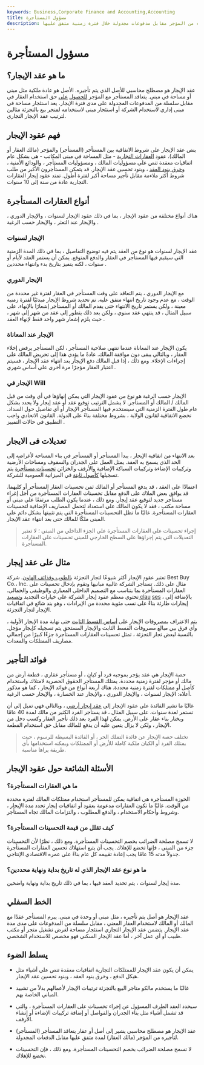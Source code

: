```yaml
---
keywords: Business,Corporate Finance and Accounting,Accounting
title: مسؤول المستأجرة
description: يشير عقد الإيجار إلى أصل أو عقار يتعاقد المستأجر لتأجيره من المؤجر مقابل مدفوعات مجدولة خلال فترة زمنية متفق عليها.
---
```


# مسؤول المستأجرة
## ما هو عقد الإيجار؟

عقد الإيجار هو مصطلح محاسبي للأصل الذي يتم تأجيره. الأصل هو عادة ملكية مثل مبنى أو مساحة في مبنى. يتعاقد المستأجر مع المؤجر [للحصول](/lessee) [على](/lessor) حق استخدام العقار في مقابل سلسلة من المدفوعات المجدولة على مدى فترة الإيجار. يعد استئجار مساحة في مبنى إداري لاستخدام الشركة أو استئجار مبنى لاستخدامه لمتجر بيع بالتجزئة مثالين لترتيب عقد الإيجار التجاري.

## فهم عقود الإيجار

ينص عقد الإيجار على شروط الاتفاقية بين المستأجر (المستأجر) والمؤجر (مالك العقار أو المالك). عقود [العقارات التجارية](/commercial-property) - مثل المساحة في مبنى المكاتب - هي بشكل عام اتفاقيات معقدة تنص على مسؤوليات المالك ، ومسؤوليات المستأجر ، والودائع الأمنية ، [وخرق بنود العقد](/breach-of-contract) ، وبنود تحسين عقد الإيجار. قد يتمكن المستأجرون الأكبر من طلب شروط أكثر ملاءمة مقابل تأجير مساحة أكبر لفترة أطول. تمتد عقود إيجار العقارات التجارية عادة من سنة إلى 10 سنوات.

## أنواع العقارات المستأجرة

هناك أنواع مختلفة من عقود الإيجار ، بما في ذلك عقود الإيجار لسنوات ، والإيجار الدوري ، والإيجار عند التعثر ، والإيجار حسب الرغبة .

### الإيجار لسنوات

عقد الإيجار لسنوات هو نوع من العقد يتم فيه توضيح التفاصيل ، بما في ذلك المدة الزمنية التي سيقيم فيها المستأجر في العقار والدفع المتوقع. يمكن أن يستمر العقد لأيام أو سنوات ، لكنه يتميز بتاريخ بدء وانتهاء محددين .

### الإيجار الدوري

مع الإيجار الدوري ، يتم التعاقد على وقت المستأجر في العقار لفترة غير محددة من الوقت ، مع عدم وجود تاريخ انتهاء متفق عليه. تم تحديد شروط الإيجار مبدئيًا لفترة زمنية معينة ، ولكن يستمر تاريخ الانتهاء حتى يقدم المالك أو المستأجر إشعارًا بالإنهاء. على سبيل المثال ، قد ينتهي عقد سنوي ، ولكن بعد ذلك يتطور إلى عقد من شهر إلى شهر ، حيث يلزم إشعار شهر واحد فقط لإنهاء العقد .

### الإيجار عند المعاناة

يكون الإيجار عند المعاناة عندما تنتهي صلاحية المستأجر ، لكن المستأجر يرفض إخلاء العقار ، وبالتالي يبقى دون موافقة المالك. عادةً ما يؤدي هذا إلى تحريض المالك على إجراءات الإخلاء. ومع ذلك ، إذا قبل المالك دفع الإيجار بعد انتهاء عقد الإيجار ، فسيتم اعتبار العقار مؤجرًا مرة أخرى على أساس شهري .

### الإيجار في Will

الإيجار حسب الرغبة هو نوع من عقود الإيجار التي يمكن إنهاؤها في أي وقت من قبل المالك / المالك أو المستأجر. لا يشمل الترتيب توقيع عقد أو عقد إيجار ولا يحدد بشكل عام طول الفترة الزمنية التي سيستخدم فيها المستأجر الإيجار أو أي تفاصيل حول السداد. تخضع الاتفاقية لقانون الولاية ، بشروط مختلفة بناءً على الدولة. القانون الاتحادي واجب التطبيق في حالات التمييز .

## تعديلات فى الايجار

بعد الانتهاء من اتفاقية الإيجار ، يبدأ المستأجر أو المستأجر في بناء المساحة لأغراضه إلى الحد الذي يسمح به العقد. يمثل العمل على الجدران والسقوف ومساحات الأرضية وتركيبات الإضاءة وتركيبات السباكة الإضافية والأرفف والخزائن [تحسينات مستأجرة](/leaseholdimprovement) يتم تسجيلها [كأصول ثابتة](/fixedasset) في الميزانية العمومية للشركة.

اعتمادًا على العقد ، قد يدفع المستأجر أو المالك ثمن تحسينات العقار المستأجر أو كليهما. قد يوافق بعض الملاك على الدفع مقابل تحسينات العقارات المستأجرة من أجل إغراء مستأجر جديد لتوقيع عقد إيجار. ومع ذلك ، عندما يكون الطلب مرتفعًا على مبنى أو مساحة مكتب ، فقد لا يكون المالك على استعداد لتحمل المصاريف الإضافية لتحسينات العقارات المستأجرة. غالبًا ما تظل التحسينات المستأجرة التي يتم تثبيتها بشكل دائم على المبنى ملكًا للمالك حتى بعد انتهاء عقد الإيجار.

> إجراء تحسينات على العقارات المستأجرة على الجزء الداخلي من المبنى ؛ لا تعتبر التعديلات التي يتم إجراؤها على السطح الخارجي للمبنى تحسينات على العقارات المستأجرة.

>

## مثال على عقد إيجار

تعتبر عقود الإيجار أكثر شيوعًا لتجار التجزئة [بالطوب وقذائف الهاون](/brickandmortar). شركة Best Buy Co.، Inc. مثال على ذلك. تستأجر الشركة غالبية مبانيها وتقوم بإدخال تحسينات على العقارات المستأجرة بما يتناسب مع التصميم الداخلي المعياري والوظيفي والجمالي. تحتوي معظم عقود إيجار الشركة على خيارات التجديد [وتصعيد clau](/escalatorclause) [ses](/escalatorclause) ، بالإضافة إلى إيجارات طارئة بناءً على نسب مئوية محددة من الإيرادات ، وهو بند شائع في اتفاقيات الإيجار لتجار التجزئة.

يتم الاعتراف بمصروفات الإيجار على [أساس القسط الثابت](/straightlinebasis) حتى نهاية مدة الإيجار الأولية ، وأي فرق بين مبالغ مصروفات القسط الثابت والإيجار المستحق يتم تسجيله كإيجار مؤجل. بالنسبة لبعض تجار التجزئة ، تمثل تحسينات العقارات المستأجرة جزءًا كبيرًا من إجمالي مصاريف الممتلكات والمعدات.

## فوائد التأجير

حصة الإيجار هي عقد يؤجر بموجبه فرد أو كيان ، أو مستأجر عقاري ، قطعة أرض من مالك أو مؤجر لفترة زمنية محددة. يمتلك المستأجر الحقوق الحصرية لامتلاك واستخدام كأصل أو ممتلكات لفترة زمنية محددة. هناك أربعة أنواع من فوائد الإيجار ، كما هو مذكور أعلاه: الإيجار لسنوات ، والإيجار الدوري ، والإيجار عند الخسارة ، والإيجار حسب الرغبة.

غالبًا ما تشير الفائدة على عقود الإيجار إلى [عقد إيجار أرضي](/ground-lease) ، وبالتالي فهي تميل إلى أن تستمر لعدة سنوات. على سبيل المثال ، قد يستأجر الفرد الكثير من مالك لمدة 40 عامًا ويختار بناء عقار على الأرض. يمكن لهذا الفرد بعد ذلك تأجير العقار وكسب دخل من الإيجار ، ولكن لا يزال يتعين عليه أن يدفع للمالك مقابل حق استخدام القطعة.

> تختلف حصة الإيجار عن فائدة التملك الحر ، أو الفائدة البسيطة للرسوم ، حيث يمتلك الفرد أو الكيان ملكية كاملة للأرض أو الممتلكات ويمكنه استخدامها بأي طريقة يراها مناسبة.

>

## الأسئلة الشائعة حول عقود الإيجار

### ما هي العقارات المستأجرة؟

الحوزة المستأجرة هي اتفاقية يمكن للمستأجر استخدام ممتلكات المالك لفترة محددة من الوقت. غالبًا ما تكون العقارات مدعومة بعقود أو اتفاقيات إيجار تحدد مدة الإيجار ، وشروط وأحكام الاستخدام ، والدفع المطلوب ، والتزامات المالك تجاه المستأجر.

### كيف تقلل من قيمة التحسينات المستأجرة؟

لا تسمح مصلحة الضرائب بخصم التحسينات المستأجرة. ومع ذلك ، نظرًا لأن التحسينات جزء من المبنى ، فإنها تخضع للإهلاك. يجب أن يتبع استهلاك تحسين العقارات المستأجرة جدولاً مدته 15 عامًا يجب إعادة تقييمه كل عام بناءً على عمره الاقتصادي الإنتاجي.

### ما هو نوع عقد الإيجار الذي له تاريخ بداية ونهاية محددين؟

مدة إيجار لسنوات ، يتم تحديد العقد فيها ، بما في ذلك تاريخ بداية ونهاية واضحين.

## الخط السفلي

عقد الإيجار هو أصل يتم تأجيره ، مثل مبنى أو وحدة في مبنى. يبرم المستأجر عقدًا مع المالك أو المالك لاستخدام العقار المعني ، مقابل سلسلة من المدفوعات على مدى مدة عقد الإيجار. يتضمن عقد الإيجار التجاري استئجار مساحة لغرض تشغيل متجر أو مكتب طبيب أو أي عمل آخر ، أما عقد الإيجار السكني فهو مخصص للاستخدام الشخصي.

## يسلط الضوء

- يمكن أن يكون عقد الإيجار للممتلكات التجارية اتفاقيات معقدة تنص على أشياء مثل هيكل الدفع ، وخرق بنود العقد ، وبنود تحسين عقد الإيجار.

- غالبًا ما يستخدم مالكو متاجر البيع بالتجزئة ترتيبات الإيجار لأعمالهم بدلاً من تشييد المباني الخاصة بهم.

- سيحدد العقد الطرف المسؤول عن إجراء تحسينات على العقارات المستأجرة ، والتي قد تشمل أشياء مثل بناء الجدران والفواصل أو إضافة تركيبات الإضاءة أو إنشاء الأرفف.

- عقد الإيجار هو مصطلح محاسبي يشير إلى أصل أو عقار يتعاقد المستأجر (المستأجر) لتأجيره من المؤجر (مالك العقار) لمدة متفق عليها مقابل الدفعات المجدولة.

- لا تسمح مصلحة الضرائب بخصم التحسينات المستأجرة. ومع ذلك ، فإن التحسينات تخضع للإهلاك.

